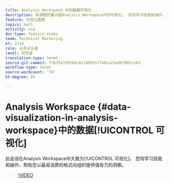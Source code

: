 ```yaml
---
title: Analysis Workspace 中的数据可视化
description: 本课程的重点是Analysis Workspace内的可视化。 您将学习技能和操作，帮助您以最易消费的格式向组织提供强有力的洞察。
feature: 可视化图表
topics: null
activity: use
doc-type: feature video
team: Technical Marketing
kt: 2114
role: 业务从业者
level: 初学者
translation-type: tm+mt
source-git-commit: f3b3fa7d91b0cb21005b57768ca23ed6700fcc03
workflow-type: tm+mt
source-wordcount: '74'
ht-degree: 8%

---
```



# Analysis Workspace {#data-visualization-in-analysis-workspace}中的数据[!UICONTROL 可视化]

此会话在Analysis Workspace中大致为[!UICONTROL 可视化]。 您将学习技能和操作，帮助您以最易消费的格式向组织提供强有力的洞察。

>[!VIDEO](https://video.tv.adobe.com/v/25036/?quality=12)

